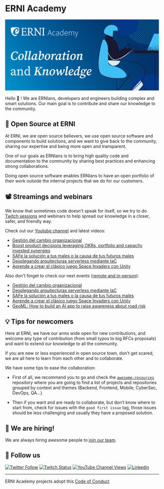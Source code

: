 # ERNI Academy

[![ERNI Academy Social Banner](/assets/erni-social-banner-github.png)](https://betterask.erni)

Hello 👋 ! We are ERNIans, developers and engineers building complex and smart solutions. Our main goal is to contribute and share our knowledge to the community.

## 🌈 Open Source at ERNI

At ERNI, we are open source believers, we use open source software and components to build solutions, and we want to give back to the community, sharing our expertise and being more open and transparent.

One of our goals as ERNIans is to bring high quality code and documentation to the community by sharing best practices and enhancing strong collaborations.

Doing open source software enables ERNIans to have an open portfolio of their work outside the internal projects that we do for our customers.

## 📽 Streamings and webinars

We know that sometimes code doesn't speak for itself, so we try to do [Twitch sessions](https://www.twitch.tv/erni_academy) and webinars to help spread our knowledge in a closer, safer, and friendly way.

Check out our [Youtube channel](https://www.youtube.com/channel/UCkdDcxjml85-Ydn7Dc577WQ/featured) and latest videos:

<!-- YOUTUBE-VIDEOS-LIST:START -->
- [Gestión del cambio organizacional](https://www.youtube.com/watch?v=SGMDMoe-nqY)
- [Boost product decisions leveraging OKRs, portfolio and capacity invested synergies](https://www.youtube.com/watch?v=_B0ms4b3E1s)
- [SAFe la solución a tus males o la causa de tus futuros males](https://www.youtube.com/watch?v=rwF3aH0H8M0)
- [Desplegando arquitecturas serverless mediante IaC](https://www.youtube.com/watch?v=m1XpF8uRtfg)
- [Aprende a crear el clásico juego Space Invaders con Unity](https://www.youtube.com/watch?v=CRXFs2XyjWQ)
<!-- YOUTUBE-VIDEOS-LIST:END -->

Also don't forget to check our next events ([remote and in-person](https://www.eventbrite.es/o/erni-30130841744)):

<!-- EVENTBRITE-EVENTS-LIST:START -->
- [Gestión del cambio organizacional](https://www.eventbrite.es/e/registro-gestion-del-cambio-organizacional-631381778897)
- [Desplegando arquitecturas serverless mediante IaC](https://www.eventbrite.es/e/registro-desplegando-arquitecturas-serverless-mediante-iac-589520300087)
- [SAFe la solución a tus males o la causa de tus futuros males](https://www.eventbrite.es/e/registro-safe-la-solucion-a-tus-males-o-la-causa-de-tus-futuros-males-570499809287)
- [Aprende a crear el clásico juego Space Invaders con Unity](https://www.eventbrite.es/e/registro-aprende-a-crear-el-clasico-juego-space-invaders-con-unity-568149369057)
- [GeoML: How to build an AI app to raise awareness about road risk](https://www.eventbrite.es/e/geoml-how-to-build-an-ai-app-to-raise-awareness-about-road-risk-registration-566394901397)
<!-- EVENTBRITE-EVENTS-LIST:END -->

## 💡 Tips for newcomers

Here at ERNI, we have our arms wide open for new contributions, and welcome any type of contribution (from small typos to big RFCs proposals) and want to extend our knowledge to all the community.

If you are new or less experienced in open source town, don't get scared, we are all here to learn from each other and to collaborate.

We have some tips to ease the collaboration:

- First of all, we recommend you to go and check the [`awesome-resources`](https://github.com/ERNI-Academy/awesome-resources) repository where you are going to find a list of projects and repositories grouped by context and themes (Backend, Frontend, Mobile, CyberSec, DevOps, QA…)

- Then if you want and are ready to collaborate, but don’t know where to start from, check for issues with the `good first issue` tag, those issues should be less challenging and usually they have a proposed solution.

## 🚀 We are hiring!

We are always hiring awesome people to [join our team](https://www.betterask.erni/all-jobs/).

## 🍿 Follow us

[![Twitter Follow](https://img.shields.io/twitter/follow/ERNI?style=social)](https://www.twitter.com/ERNI)
[![Twitch Status](https://img.shields.io/twitch/status/erni_academy?label=ERNI%20Academy&style=social)](https://www.twitch.tv/erni_academy)
[![YouTube Channel Views](https://img.shields.io/youtube/channel/views/UCkdDcxjml85-Ydn7Dc577WQ?label=ERNI%20Academy&style=social)](https://www.youtube.com/channel/UCkdDcxjml85-Ydn7Dc577WQ)
[![Linkedin](https://img.shields.io/badge/linkedin-31k-green?style=social&logo=Linkedin)](https://www.linkedin.com/company/erni)

---

ERNI Academy projects adopt this [Code of Conduct](https://github.com/ERNI-Academy/awesome-resources/blob/main/CODE_OF_CONDUCT.md)

